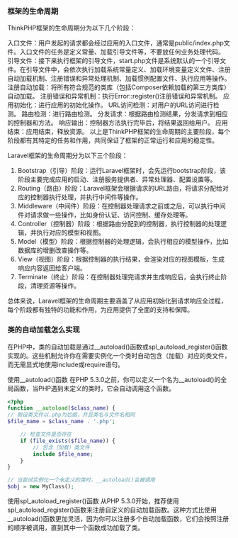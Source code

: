 
### 框架的生命周期
ThinkPHP框架的生命周期分为以下几个阶段：

入口文件：用户发起的请求都会经过应用的入口文件，通常是public/index.php文件。入口文件的任务是定义常量、加载引导文件等，不要放任何业务处理代码。
引导文件：接下来执行框架的引导文件，start.php文件是系统默认的一个引导文件。在引导文件中，会依次执行加载系统常量定义、加载环境变量定义文件、注册自动加载机制、注册错误和异常处理机制、加载惯例配置文件、执行应用等操作。
注册自动加载：将所有符合规范的类库（包括Composer依赖加载的第三方类库）自动加载。
注册错误和异常机制：执行Error::register()注册错误和异常机制。
应用初始化：进行应用的初始化操作。
URL访问检测：对用户的URL访问进行检测。
路由检测：进行路由检测。
分发请求：根据路由检测结果，分发请求到相应的控制器和方法。
响应输出：控制器方法执行完毕后，将结果返回给用户。
应用结束：应用结束，释放资源。
以上是ThinkPHP框架的生命周期的主要阶段，每个阶段都有其特定的任务和作用，共同保证了框架的正常运行和应用的稳定性。

Laravel框架的生命周期分为以下三个阶段：

1. Bootstrap（引导）阶段：运行Laravel框架时，会先运行bootstrap阶段，该阶段主要完成应用的启动、注册服务提供者、异常处理器、配置设置等。
2. Routing（路由）阶段：Laravel框架会根据请求的URL路由，将请求分配给对应的控制器执行处理，并执行中间件等操作。
3. Middleware（中间件）阶段：在控制器处理请求之前或之后，可以执行中间件对请求做一些操作，比如身份认证、访问控制、缓存处理等。
4. Controller（控制器）阶段：根据路由分配到的控制器，执行控制器的处理逻辑，并执行对应的模型和视图。
5. Model（模型）阶段：根据控制器的处理逻辑，会执行相应的模型操作，比如数据库的增删改查操作等。
6. View（视图）阶段：根据控制器的执行结果，会渲染对应的视图模板，生成响应内容返回给客户端。
7. Terminate（终止）阶段：在控制器处理完请求并生成响应后，会执行终止阶段，清理资源等操作。

总体来说，Laravel框架的生命周期主要涵盖了从应用初始化到请求响应全过程，每个阶段都有独特的功能和作用，为应用提供了全面的支持和保障。


### 类的自动加载怎么实现

在PHP中，类的自动加载是通过__autoload()函数或spl_autoload_register()函数实现的。这些机制允许你在需要实例化一个类时自动包含（加载）对应的类文件，而无需显式地使用include或require语句。

使用__autoload()函数
在PHP 5.3.0之前，你可以定义一个名为__autoload()的全局函数，当PHP遇到未定义的类时，它会自动调用这个函数。

```php
<?php
function __autoload($class_name) {
// 假设类文件以.php为后缀，并且类名与文件名相同
$file_name = $class_name . '.php';

    // 检查文件是否存在
    if (file_exists($file_name)) {
        // 包含（加载）类文件
        include $file_name;
    }
}

// 当尝试实例化一个未定义的类时，__autoload()会被调用
$obj = new MyClass();
```

使用spl_autoload_register()函数
从PHP 5.3.0开始，推荐使用spl_autoload_register()函数来注册自定义的自动加载函数。这种方式比使用__autoload()函数更加灵活，因为你可以注册多个自动加载函数，它们会按照注册的顺序被调用，直到其中一个函数成功加载了类。



<?php
spl_autoload_register(function ($class_name) {
// 假设类文件以.php为后缀，并且类名与文件名相同
$file_name = $class_name . '.php';

    // 检查文件是否存在
    if (file_exists($file_name)) {
        // 包含（加载）类文件
        include $file_name;
    }
});

// 当尝试实例化一个未定义的类时，注册的自动加载函数会被调用
$obj = new MyClass();
```

使用Composer的自动加载
如果你使用Composer作为PHP项目的依赖管理工具，那么Composer提供了一个自动加载机制。在composer.json文件中定义了项目的依赖关系后，运行composer install或composer update，Composer会生成一个vendor/autoload.php文件。你可以在你的PHP脚本中包含这个文件，它会自动注册一个PSR-4或PSR-0兼容的自动加载器，根据你的命名空间结构自动加载类。

```php
<?php
require 'vendor/autoload.php';

// 现在你可以直接实例化由Composer加载的类
$obj = new MyNamespace\MyClass();
```
使用Composer的自动加载是PHP项目中推荐的做法，因为它不仅处理了类的自动加载，还管理了项目的依赖关系。

### Composer的功能和实现

PHP Composer的功能和实现如下：

功能 。Composer是PHP的一个依赖管理工具。它允许你申明项目所依赖的代码库，它会在你的项目中为你安装他们。此外，Composer还有一个重要功能是实现类的自动加载。
实现 。在PHP文件中添加require "vender/autoload.php"，实现自动加载机制。autoload.php指向autoload_real.php文件，autoload_real.php文件中$map数组引入几个自动加载核心配置文件autoload_namespaces.php和autoload_psr4.php。autoload_namespaces.php文件中指定命名空间与目录之间的映射关系，autoload_psr4.php中指定符合PSR-4标准的命名空间与目录之间的关系。最后，将所有外部类通过require关键词引入。

### 路由是怎么实现的

PHP路由的实现原理是用户通过指定的URL范式对后台进行访问，URL路由处理类进行处理后，转发到逻辑处理类，逻辑处理类将请求结果返回给用户。

具体步骤如下：

约定一套URL规则和范式。
URL处理类（即路由实现的核心）对用户请求的URL进行解析处理，获取到用户请求的类、方法以及Query参数等，并将请求转发给逻辑处理类。
逻辑处理类处理网站的真实业务逻辑。
需要注意的是，PHP的路由必须和服务器的伪静态规则配合才能生效。

### 什么是MVC
PHP中的MVC是Model-View-Controller的简写，即模型-视图-控制器。

MVC是一种软件设计典范，用一种业务逻辑、数据、界面显示分离的方法组织代码，将业务逻辑聚集到一个部件中，在改进和个性化定制界面及用户交互的同时，不需要重新编写业务逻辑。其中，Model（模型）表示应用程序核心（比如数据库记录列表）；View（视图）显示数据（数据库记录）；Controller（控制器）处理输入（写入数据库记录）。


### 什么是依赖注入


PHP中的依赖注入是一种软件设计模式，允许我们从硬编码的依赖中解耦出来，从而在运行时或者编译时能够修改
。简单来说，依赖注入是通过构造注入、函数调用或者属性的设置等来提供组件的依赖关系。

依赖注入意味着通过在系统的其他地方控制或实例化依赖对象，从而实现了解耦。例如，MVC框架通常会提供超类或者基本的控制器类，以便其他控制器可以通过继承来获得相应的依赖。因为对基类的继承是可以选择的，所以这种方式可以完全解除依赖，不属于依赖注入。
 
### 模板引擎的原理

PHP模板引擎的原理是作为视图层和模型层分离的一种有效解决方案，让前后端更好的分工协作。

PHP模板引擎的原理来自于经典的MVC模型，即模型层-视图层-控制器模型。使用MVC的目的是将M和V实现代码分离，从而使同一个程序可以使用不同的表现形式。随着Web的流行，这一模型被引入Web开发中。此时，V（视图层），也就是通常所说的模板，实现了数据生成和数据展示的分离。






